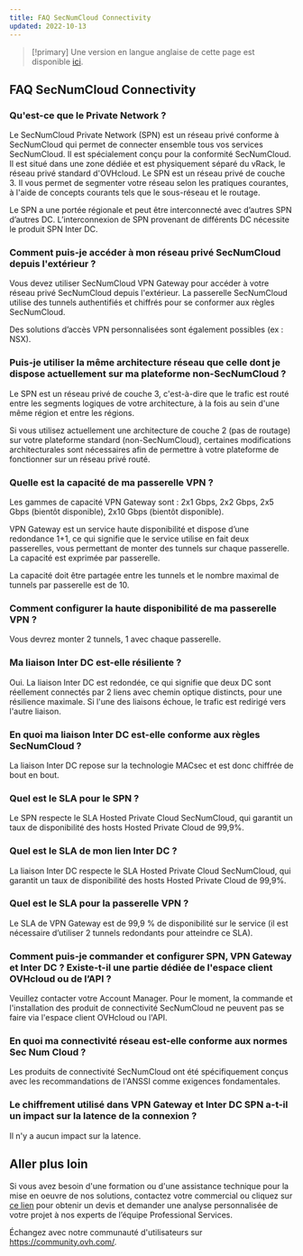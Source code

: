 ```yaml
---
title: FAQ SecNumCloud Connectivity
updated: 2022-10-13
---
```


> [!primary]
> Une version en langue anglaise de cette page est disponible [ici](snc-connectivity-faq1.).
>

## FAQ SecNumCloud Connectivity

### Qu'est-ce que le Private Network ?

Le SecNumCloud Private Network (SPN) est un réseau privé conforme à SecNumCloud qui permet de connecter ensemble tous vos services SecNumCloud. Il est spécialement conçu pour la conformité SecNumCloud. Il est situé dans une zone dédiée et est physiquement séparé du vRack, le réseau privé standard d'OVHcloud. Le SPN est un réseau privé de couche 3. Il vous permet de segmenter votre réseau selon les pratiques courantes, à l'aide de concepts courants tels que le sous-réseau et le routage.

Le SPN a une portée régionale et peut être interconnecté avec d’autres SPN d’autres DC. L’interconnexion de SPN provenant de différents DC nécessite le produit SPN Inter DC.

### Comment puis-je accéder à mon réseau privé SecNumCloud depuis l'extérieur ?

Vous devez utiliser SecNumCloud VPN Gateway pour accéder à votre réseau privé SecNumCloud depuis l'extérieur. La passerelle SecNumCloud utilise des tunnels authentifiés et chiffrés pour se conformer aux règles SecNumCloud.

Des solutions d’accès VPN personnalisées sont également possibles (ex : NSX).

### Puis-je utiliser la même architecture réseau que celle dont je dispose actuellement sur ma plateforme non-SecNumCloud ?

Le SPN est un réseau privé de couche 3, c'est-à-dire que le trafic est routé entre les segments logiques de votre architecture, à la fois au sein d'une même région et entre les régions.

Si vous utilisez actuellement une architecture de couche 2 (pas de routage) sur votre plateforme standard (non-SecNumCloud), certaines modifications architecturales sont nécessaires afin de permettre à votre plateforme de fonctionner sur un réseau privé routé.

### Quelle est la capacité de ma passerelle VPN ?

Les gammes de capacité VPN Gateway sont : 2x1 Gbps, 2x2 Gbps, 2x5 Gbps (bientôt disponible), 2x10 Gbps (bientôt disponible).

VPN Gateway est un service haute disponibilité et dispose d’une redondance 1+1, ce qui signifie que le service utilise en fait deux passerelles, vous permettant de monter des tunnels sur chaque passerelle. La capacité est exprimée par passerelle.

La capacité doit être partagée entre les tunnels et le nombre maximal de tunnels par passerelle est de 10.

### Comment configurer la haute disponibilité de ma passerelle VPN ?

Vous devrez monter 2 tunnels, 1 avec chaque passerelle.

### Ma liaison Inter DC est-elle résiliente ?

Oui. La liaison Inter DC est redondée, ce qui signifie que deux DC sont réellement connectés par 2 liens avec chemin optique distincts, pour une résilience maximale. Si l'une des liaisons échoue, le trafic est redirigé vers l'autre liaison.

### En quoi ma liaison Inter DC est-elle conforme aux règles SecNumCloud ?

La liaison Inter DC repose sur la technologie MACsec et est donc chiffrée de bout en bout.

### Quel est le SLA pour le SPN ?

Le SPN respecte le SLA Hosted Private Cloud SecNumCloud, qui garantit un taux de disponibilité des hosts Hosted Private Cloud de 99,9%.

### Quel est le SLA de mon lien Inter DC ?

La liaison Inter DC respecte le SLA Hosted Private Cloud SecNumCloud, qui garantit un taux de disponibilité des hosts Hosted Private Cloud de 99,9%.

### Quel est le SLA pour la passerelle VPN ?

Le SLA de VPN Gateway est de 99,9 % de disponibilité sur le service (il est nécessaire d’utiliser 2 tunnels redondants pour atteindre ce SLA).

### Comment puis-je commander et configurer SPN, VPN Gateway et Inter DC ? Existe-t-il une partie dédiée de l'espace client OVHcloud ou de l’API ?

Veuillez contacter votre Account Manager. Pour le moment, la commande et l'installation des produit de connectivité SecNumCloud ne peuvent pas se faire via l'espace client OVHcloud ou l'API.

### En quoi ma connectivité réseau est-elle conforme aux normes Sec Num Cloud ?

Les produits de connectivité SecNumCloud ont été spécifiquement conçus avec les recommandations de l'ANSSI comme exigences fondamentales.

### Le chiffrement utilisé dans VPN Gateway et Inter DC SPN a-t-il un impact sur la latence de la connexion ?

Il n'y a aucun impact sur la latence.

## Aller plus loin

Si vous avez besoin d'une formation ou d'une assistance technique pour la mise en oeuvre de nos solutions, contactez votre commercial ou cliquez sur [ce lien](https://www.ovhcloud.com/fr/professional-services/) pour obtenir un devis et demander une analyse personnalisée de votre projet à nos experts de l’équipe Professional Services. 

Échangez avec notre communauté d'utilisateurs sur <https://community.ovh.com/>.
